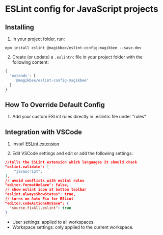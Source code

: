 # ESLint config for JavaScript projects

## Installing

1. In your project folder, run:

```
npm install eslint @magikbee/eslint-config-magikbee --save-dev
```

2. Create (or update) a `.eslintrc` file in your project folder with the following content:

```js
{
  'extends': [
    '@magikbee/eslint-config-magikbee'
  ]
}
```

## How To Override Default Config

1. Add your custom ESLint rules directly in .eslintrc file under "rules"

## Integration with VSCode

1. Install [ESLint extension](https://marketplace.visualstudio.com/items?itemName=dbaeumer.vscode-eslint)

2. Edit VSCode settings and edit or add the following settings:

```json
//tells the ESLint extension which languages it should check
"eslint.validate": [
    "javascript",
],
// avoid conflicts with eslint rules
"editor.formatOnSave": false,
// show eslint icon at bottom toolbar
"eslint.alwaysShowStatus": true,
// turns on Auto Fix for ESLint
"editor.codeActionsOnSave": {
  "source.fixAll.eslint": true
}
```

- User settings: applied to all workspaces.
- Workspace settings: only applied to the current workspace.